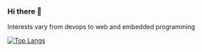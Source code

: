 ### Hi there 👋

<!--
**Josip221/Josip221** is a ✨ _special_ ✨ repository because its `README.md` (this file) appears on your GitHub profile.

Here are some ideas to get you started:

- 🔭 I’m currently working on ...
- 🌱 I’m currently learning ...
- 👯 I’m looking to collaborate on ...
- 🤔 I’m looking for help with ...
- 💬 Ask me about ...
- 📫 How to reach me: ...
- 😄 Pronouns: ...
- ⚡ Fun fact: ...
- 🔭 Working on getting my masters degree at FESB Split
- 📫 Resolving bugs in my projects and adding a few more
-->

Interests vary from devops to web and embedded programming 

[![Top Langs](https://github-readme-stats.vercel.app/api/top-langs/?username=Josip221&langs_count=6&layout=compact)](https://github.com/anuraghazra/github-readme-stats)

